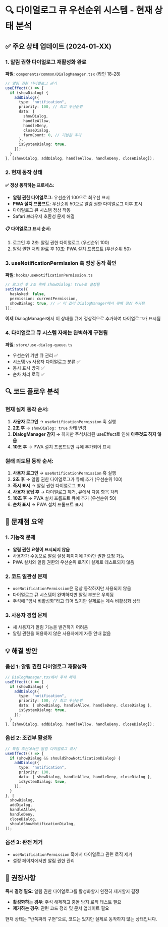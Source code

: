 # 🔍 다이얼로그 큐 우선순위 시스템 - 현재 상태 분석

## ✅ 주요 상태 업데이트 (2024-01-XX)

### 1. 알림 권한 다이얼로그 **재활성화 완료**

**파일**: `components/common/DialogManager.tsx` (라인 18-28)

```typescript
// 알림 권한 다이얼로그 관리
useEffect(() => {
  if (showDialog) {
    addDialog({
      type: "notification",
      priority: 100, // 최고 우선순위
      data: {
        showDialog,
        handleAllow,
        handleDeny,
        closeDialog,
        farmCount: 0, // 기본값 추가
      },
      isSystemDialog: true,
    });
  }
}, [showDialog, addDialog, handleAllow, handleDeny, closeDialog]);
```

### 2. 현재 동작 상태

#### ✅ **정상 동작하는** 프로세스:

- **알림 권한 다이얼로그**: 우선순위 100으로 최우선 표시
- **PWA 설치 프롬프트**: 우선순위 50으로 알림 권한 다이얼로그 이후 표시
- 다이얼로그 큐 시스템 정상 작동
- Safari 브라우저 호환성 문제 해결

#### 📋 **다이얼로그 표시 순서**:

1. 로그인 후 2초: 알림 권한 다이얼로그 (우선순위 100)
2. 알림 권한 처리 완료 후 10초: PWA 설치 프롬프트 (우선순위 50)

### 3. useNotificationPermission 훅 **정상 동작 확인**

**파일**: `hooks/useNotificationPermission.ts`

```typescript
// 로그인 후 2초 후에 showDialog: true로 설정됨
setState({
  hasAsked: false,
  permission: currentPermission,
  showDialog: true, // ✅ 이 값이 DialogManager에서 큐에 정상 추가됨
});
```

**이제** DialogManager에서 이 상태를 큐에 정상적으로 추가하여 다이얼로그가 표시됨

### 4. 다이얼로그 큐 시스템 자체는 **완벽하게 구현됨**

**파일**: `store/use-dialog-queue.ts`

- 우선순위 기반 큐 관리 ✅
- 시스템 vs 사용자 다이얼로그 분류 ✅
- 동시 표시 방지 ✅
- 순차 처리 로직 ✅

## 🔍 코드 플로우 분석

### 현재 실제 동작 순서:

1. **사용자 로그인** → `useNotificationPermission` 훅 실행
2. **2초 후** → `showDialog: true` 상태 변경
3. **DialogManager 감지** → 하지만 주석처리된 useEffect로 인해 **아무것도 하지 않음**
4. **10초 후** → PWA 설치 프롬프트만 큐에 추가되어 표시

### 원래 의도된 동작 순서:

1. **사용자 로그인** → `useNotificationPermission` 훅 실행
2. **2초 후** → 알림 권한 다이얼로그가 큐에 추가 (우선순위 100)
3. **즉시 표시** → 알림 권한 다이얼로그 표시
4. **사용자 응답 후** → 다이얼로그 제거, 큐에서 다음 항목 처리
5. **10초 후** → PWA 설치 프롬프트 큐에 추가 (우선순위 50)
6. **순차 표시** → PWA 설치 프롬프트 표시

## 🚨 문제점 요약

### 1. 기능적 문제

- **알림 권한 요청이 표시되지 않음**
- 사용자가 수동으로 알림 설정 페이지에 가야만 권한 요청 가능
- PWA 설치와 알림 권한의 우선순위 로직이 실제로 테스트되지 않음

### 2. 코드 일관성 문제

- `useNotificationPermission`은 정상 동작하지만 사용되지 않음
- 다이얼로그 큐 시스템이 완벽하지만 알림 부분은 우회됨
- 주석에 "임시 비활성화"라고 되어 있지만 실제로는 계속 비활성화 상태

### 3. 사용자 경험 문제

- 새 사용자가 알림 기능을 발견하기 어려움
- 알림 권한을 허용하지 않은 사용자에게 자동 안내 없음

## 💡 해결 방안

### 옵션 1: 알림 권한 다이얼로그 재활성화

```typescript
// DialogManager.tsx에서 주석 해제
useEffect(() => {
  if (showDialog) {
    addDialog({
      type: "notification",
      priority: 100, // 최고 우선순위
      data: { showDialog, handleAllow, handleDeny, closeDialog },
      isSystemDialog: true,
    });
  }
}, [showDialog, addDialog, handleAllow, handleDeny, closeDialog]);
```

### 옵션 2: 조건부 활성화

```typescript
// 특정 조건에서만 알림 다이얼로그 표시
useEffect(() => {
  if (showDialog && shouldShowNotificationDialog) {
    addDialog({
      type: "notification",
      priority: 100,
      data: { showDialog, handleAllow, handleDeny, closeDialog },
      isSystemDialog: true,
    });
  }
}, [
  showDialog,
  addDialog,
  handleAllow,
  handleDeny,
  closeDialog,
  shouldShowNotificationDialog,
]);
```

### 옵션 3: 완전 제거

- `useNotificationPermission` 훅에서 다이얼로그 관련 로직 제거
- 설정 페이지에서만 알림 권한 관리

## 🎯 권장사항

**즉시 결정 필요**: 알림 권한 다이얼로그를 활성화할지 완전히 제거할지 결정

- **활성화하는 경우**: 주석 해제하고 충돌 방지 로직 테스트 필요
- **제거하는 경우**: 관련 코드 정리 및 문서 업데이트 필요

현재 상태는 "반쪽짜리 구현"으로, 코드는 있지만 실제로 동작하지 않는 상태입니다.
